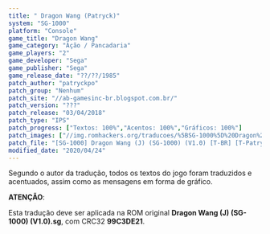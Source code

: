 ```yaml
---
title: " Dragon Wang (Patryck)"
system: "SG-1000"
platform: "Console"
game_title: "Dragon Wang"
game_category: "Ação / Pancadaria"
game_players: "2"
game_developer: "Sega"
game_publisher: "Sega"
game_release_date: "??/??/1985"
patch_author: "patryckpo"
patch_group: "Nenhum"
patch_site: "//ab-gamesinc-br.blogspot.com.br/"
patch_version: "???"
patch_release: "03/04/2018"
patch_type: "IPS"
patch_progress: ["Textos: 100%","Acentos: 100%","Gráficos: 100%"]
patch_images: ["//img.romhackers.org/traducoes/%5BSG-1000%5D%20Dragon%20Wang%20-%20Patryck%20-%201.png","//img.romhackers.org/traducoes/%5BSG-1000%5D%20Dragon%20Wang%20-%20Patryck%20-%202.png","//img.romhackers.org/traducoes/%5BSG-1000%5D%20Dragon%20Wang%20-%20Patryck%20-%203.png"]
patch_file: "[SG-1000] Dragon Wang (J) (SG-1000) (V1.0) [T-BR] [T-Patryck G-Nenhum] [A-2018].zip"
modified_date: "2020/04/24"
---
```

Segundo o autor da tradução, todos os textos do jogo foram traduzidos e acentuados, assim como as mensagens em forma de gráfico.

<b>ATENÇÃO</b>:

Esta tradução deve ser aplicada na ROM original <b>Dragon Wang (J) (SG-1000) (V1.0).sg</b>, com CRC32 <b>99C3DE21</b>.
